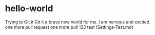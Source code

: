 # hello-world
Trying to Git it 
Git it a brave new world for me. I am nervous and excited. 
one more pull request 
one more pull 123 test
(Settings-Test.md)
